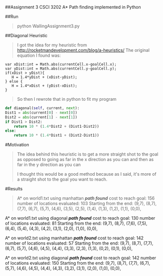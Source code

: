 ##Assignment 3 CSCI 3202
A* Path finding implemented in Python

##Run
>python WallingAssignment3.py

##Diagonal Heuristic
>I got the idea for my heuristic from http://rocketmandevelopment.com/blog/a-heuristics/
>The original equation I found was:

```
var xDist:int = Math.abs(currentCell.x-goalCell.x);
var yDist:int = Math.abs(currentCell.y-goalCell.y);
if(xDist > yDist){
   H = 1.4*yDist + (xDist-yDist);
} else {
   H = 1.4*xDist + (yDist-xDist);
}
```

>So then I rewrote that in python to fit my program

```python
def diagonal(self, current, next):
Dist1 = abs(current[0] - next[0])
Dist2 = abs(current[1] - next[1])
if Dist1 > Dist2:
	return 10 * (1.4*Dist2 + (Dist1-Dist2))
else:
	return 10 * (1.4*Dist1 + (Dist2-Dist1))
```

#Motivation
>The idea behind this heuristic is to get a more straight shot to the goal as opposed to going as far in the x direction as you can and then as far in the y direction as you can
>
>I thought this would be a good method because as I said, it's more of a straight shot to the goal you want to reach.

#Results
>A* on world1.txt using manhattan
___________________path found___________________
cost to reach goal: 156
number of locations evaluated: 103
Starting from the end: (9,7), (8,7), (7,7), (6,7), (5,7), (4,6), (3,5), (2,5), (1,4), (1,3), (1,2), (1,1), (0,0), 


A* on world1.txt using diagonal
___________________path found___________________
cost to reach goal: 130
number of locations evaluated: 81
Starting from the end: (9,7), (8,7), (7,6), (7,5), (6,4), (5,4), (4,3), (4,2), (3,1), (2,0), (1,0), (0,0), 


A* on world2.txt using manhattan
___________________path found___________________
cost to reach goal: 142
number of locations evaluated: 57
Starting from the end: (9,7), (8,7), (7,7), (6,7), (5,7), (4,6), (4,5), (4,4), (3,3), (2,3), (1,3), (0,2), (0,1), (0,0), 


A* on world2.txt using diagonal
___________________path found___________________
cost to reach goal: 142
number of locations evaluated: 150
Starting from the end: (9,7), (8,7), (7,7), (6,7), (5,7), (4,6), (4,5), (4,4), (4,3), (3,2), (3,1), (2,0), (1,0), (0,0), 
